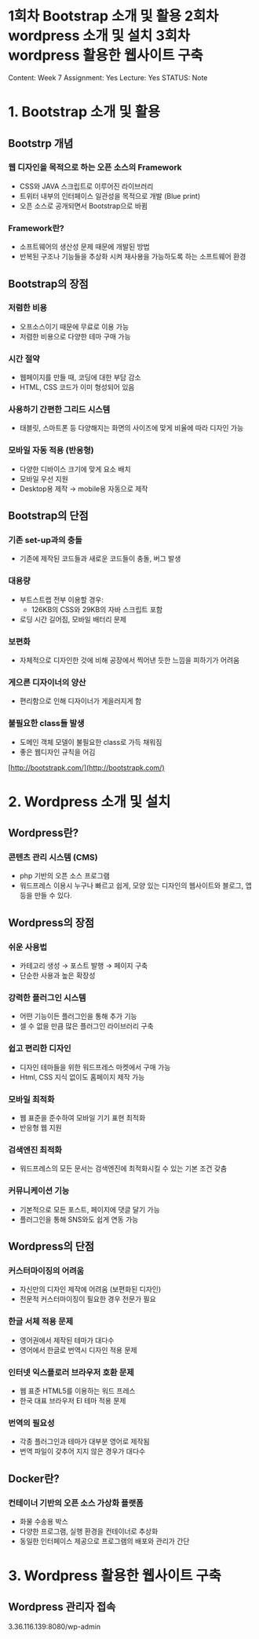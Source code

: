 # 1회차 Bootstrap 소개 및 활용 2회차 wordpress 소개 및 설치 3회차 wordpress 활용한 웹사이트 구축

Content: Week 7
Assignment: Yes
Lecture: Yes
STATUS: Note

# 1. Bootstrap 소개 및 활용

## Bootstrp 개념

### 웹 디자인을 목적으로 하는 오픈 소스의 Framework

- CSS와 JAVA 스크립트로 이루어진 라이브러리
- 트위터 내부의 인터페이스 일관성을 목적으로 개발 (Blue print)
- 오픈 소스로 공개되면서 Bootstrap으로 바뀜

### Framework란?

- 소프트웨어의 생산성 문제 때문에 개발된 방법
- 반복된 구조나 기능들을 추상화 시켜 재사용을 가능하도록 하는 소프트웨어 환경

## Bootstrap의 장점

### 저렴한 비용

- 오프소스이기 때문에 무료로 이용 가능
- 저렴한 비용으로 다양한 테마 구매 가능

### 시간 절약

- 웹페이지를 만들 때, 코딩에 대한 부담 감소
- HTML, CSS 코드가 이미 형성되어 있음

### 사용하기 간편한 그리드 시스템

- 태블릿, 스마트폰 등 다양해지는 화면의 사이즈에 맞게 비율에 따라 디자인 가능

### 모바일 자동 적용 (반응형)

- 다양한 디바이스 크기에 맞게 요소 배치
- 모바일 우선 지원
- Desktop용 제작 → mobile용 자동으로 제작

## Bootstrap의 단점

### 기존 set-up과의 충돌

- 기존에 제작된 코드들과 새로운 코드들이 충돌, 버그 발생

### 대용량

- 부트스트랩 전부 이용할 경우:
    - 126KB의 CSS와 29KB의 자바 스크립트 포함
- 로딩 시간 길어짐, 모바일 배터리 문제

### 보편화

- 자체적으로 디자인한 것에 비해 공장에서 찍어낸 듯한 느낌을 피하기가 어려움

### 게으른 디자이너의 양산

- 편리함으로 인해 디자이너가 게을러지게 함

### 불필요한 class들 발생

- 도메인 객체 모델이 불필요한 class로 가득 채워짐
- 좋은 웹디자인 규칙을 어김

[http://bootstrapk.com/](http://bootstrapk.com/)

# 2. Wordpress 소개 및 설치

## Wordpress란?

### 콘텐츠 관리 시스템 (CMS)

- php 기반의 오픈 소스 프로그램
- 워드프레스 이용시 누구나 빠르고 쉽게, 모양 있는 디자인의 웹사이트와 블로그, 앱 등을 만들 수 있다.

## Wordpress의 장점

### 쉬운 사용법

- 카테고리 생성 → 포스트 발행 → 페이지 구축
- 단순한 사용과 높은 확장성

### 강력한 플러그인 시스템

- 어떤 기능이든 플러그인을 통해 추가 기능
- 셀 수 없을 만큼 많은 플러그인 라이브러리 구축

### 쉽고 편리한 디자인

- 디자인 테마들을 위한 워드프레스 마켓에서 구매 가능
- Html, CSS 지식 없이도 홈페이지 제작 가능

### 모바일 최적화

- 웹 표준을 준수하여 모바일 기기 표현 최적화
- 반응형 웹 지원

### 검색엔진 최적화

- 워드프레스의 모든 문서는 검색엔진에 최적화시킬 수 있는 기본 조건 갖춤

### 커뮤니케이션 기능

- 기본적으로 모든 포스트, 페이지에 댓글 달기 가능
- 플러그인을 통해 SNS와도 쉽게 연동 가능

## Wordpress의 단점

### 커스터마이징의 어려움

- 자신만의 디자인 제작에 어려움 (보편화된 디자인)
- 전문적 커스터마이징이 필요한 경우 전문가 필요

### 한글 서체 적용 문제

- 영어권에서 제작된 테마가 대다수
- 영어에서 한글로 번역시 디자인 적용 문제

### 인터넷 익스플로러 브라우저 호환 문제

- 웹 표준 HTML5를 이용하는 워드 프레스
- 한국 대표 브라우저 EI 테마 적용 문제

### 번역의 필요성

- 각종 플러그인과 테마가 대부분 영어로 제작됨
- 번역 파일이 갖추어 지지 않은 경우가 대다수

## Docker란?

### 컨테이너 기반의 오픈 소스 가상화 플랫폼

- 화물 수송용 박스
- 다양한 프로그램, 실행 환경을 컨테이너로 추상화
- 동일한 인터페이스 제공으로 프로그램의 배포와 관리가  간단

# 3. Wordpress 활용한 웹사이트 구축

## Wordpress 관리자 접속

3.36.116.139:8080/wp-admin